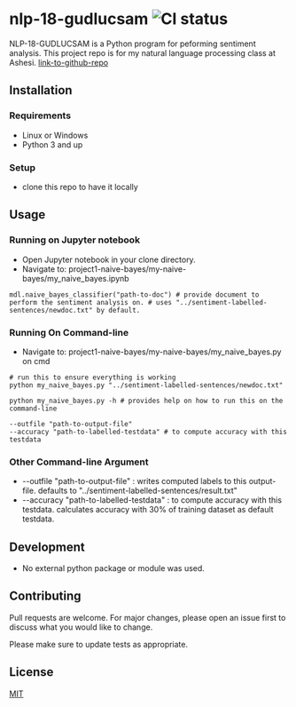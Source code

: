 # nlp-18-gudlucsam ![CI status](https://img.shields.io/badge/build-passing-brightgreen.svg)

NLP-18-GUDLUCSAM is a Python program for peforming sentiment analysis. This project repo is for my natural language processing class at Ashesi. [link-to-github-repo](https://github.com/gudlucsam/nlp-18-gudlucsam)

## Installation

### Requirements
* Linux or Windows
* Python 3 and up

### Setup
* clone this repo to have it locally

## Usage

### Running on Jupyter notebook

* Open Jupyter notebook in your clone directory.
* Navigate to: project1-naive-bayes/my-naive-bayes/my_naive_bayes.ipynb

```
mdl.naive_bayes_classifier("path-to-doc") # provide document to perform the sentiment analysis on. # uses "../sentiment-labelled-sentences/newdoc.txt" by default.
```

### Running On Command-line

* Navigate to: project1-naive-bayes/my-naive-bayes/my_naive_bayes.py on cmd

```
# run this to ensure everything is working
python my_naive_bayes.py "../sentiment-labelled-sentences/newdoc.txt" 

python my_naive_bayes.py -h # provides help on how to run this on the command-line

--outfile "path-to-output-file"
--accuracy "path-to-labelled-testdata" # to compute accuracy with this testdata
```

### Other Command-line Argument

* --outfile "path-to-output-file" : writes computed labels to this output-file. defaults to "../sentiment-labelled-sentences/result.txt"
* --accuracy "path-to-labelled-testdata" : to compute accuracy with this testdata. calculates accuracy with 30% of training dataset as default testdata.

## Development

* No external python package or module was used.

## Contributing
Pull requests are welcome. For major changes, please open an issue first to discuss what you would like to change.

Please make sure to update tests as appropriate.

## License
[MIT](https://choosealicense.com/licenses/mit/)

